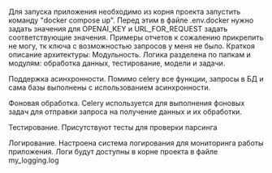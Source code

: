 Для запуска приложения необходимо из корня проекта запустить команду "docker compose up". Перед этим в файле .env.docker нужно задать значения для OPENAI_KEY и URL_FOR_REQUEST задать соответствующие значения. Примеры отчетов к сожалению прикрепить не могу, тк ключа с возможностью запросов у меня не было. Краткоя описание архитектуры: Модульность. Логика разделена по папкам и модулям: обработка данных, тестирование, модели и задачи.

Поддержка асинхронности. Помимо celery все функции, запросы в БД и сама базы выполнены с использованием асинхронности.

Фоновая обработка. Celery используется для выполнения фоновых задач для отправки запроса на получение данных и их обработки.

Тестирование. Присутствуют тесты для проверки парсинга

Логирование. Настроена система логирования для мониторинга работы приложения. Логи будут доступны в корне проекта в файле my_logging.log
